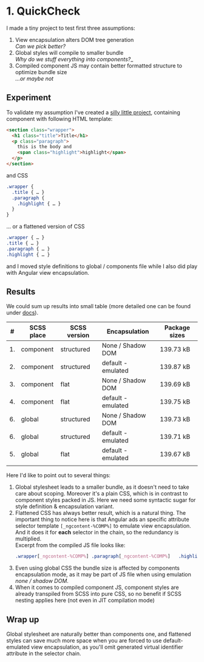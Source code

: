 # 1. QuickCheck

I made a tiny project to test first three assumptions:
1. View encapsulation alters DOM tree generation  
 _Can we pick better?_
2. Global styles will compile to smaller bundle  
 _Why do we stuff everything into components?__
3. Compiled component JS may contain better formatted structure to optimize bundle size  
 _…or maybe not_

## Experiment
To validate my assumption I've created a [silly little project](./ng-project), containing component with following
 HTML template:
```html
<section class="wrapper">
  <h1 class="title">Title</h1>
  <p class="paragraph">
    this is the body and
    <span class="highlight">highlight</span>
  </p>
</section>
```
and CSS
```scss
.wrapper {
  .title { … }
  .paragraph {
    .highlight { … }
  }
}
```
... or a flattened version of CSS 
```scss
.wrapper { … }
.title { … }
.paragraph { … }
.highlight { … }
```
and I moved style definitions to global / components file while I also did play with Angular view encapsulation.

## Results

We could sum up results into small table (more detailed one can be found under [docs](./docs/experiment-results.xlsx)).

| #   | SCSS place | SCSS version | Encapsulation      | Package sizes |
| --- | ---------- | ------------ | ------------------ | ------------- |
| 1.  | component  | structured   | None / Shadow DOM  | 139.73 kB     |
| 2.  | component  | structured   | default - emulated | 139.87 kB     |
| 3.  | component  | flat         | None / Shadow DOM  | 139.69 kB     |
| 4.  | component  | flat         | default - emulated | 139.75 kB     |
| 6.  | global     | structured   | None / Shadow DOM  | 139.73 kB     |
| 6.  | global     | structured   | default - emulated | 139.71 kB     |
| 5.  | global     | flat         | default - emulated | 139.67 kB     |
|     |

Here I'd like to point out to several things:

1. Global stylesheet leads to a smaller bundle, as it doesn't need to take care about scoping. Moreover it's a plain CSS, which is in contrast to component styles packed in JS. Here we need some syntactic sugar for style definition & encapsulation variant.
2. Flattened CSS has always better result, which is a natural thing. The important thing to notice here is that Angular ads an specific attribute selector template `[_ngcontent-%COMP%]` to emulate view encapsulation. And it does it for **each** selector in the chain, so the redundancy is multiplied.  
   Excerpt from the compiled JS file looks like:
   ```css 
   .wrapper[_ngcontent-%COMP%] .paragraph[_ngcontent-%COMP%]   .highlight[_ngcontent-%COMP%]{text-decoration: …}
   ```
3. Even using global CSS the bundle size is affected by components encapsulation mode, as it may be part of JS file when using emulation _none / shadow DOM_.
4. When it comes to compiled component JS, component styles are already transpiled from SCSS into pure CSS, so no benefit if SCSS nesting applies here (not even in JIT compilation mode)

## Wrap up
Global stylesheet are naturally better than components one, and flattened styles can save much more space when you are forced to use default-emulated view encapsulation, as you'll omit generated virtual identifier attribute in the selector chain.